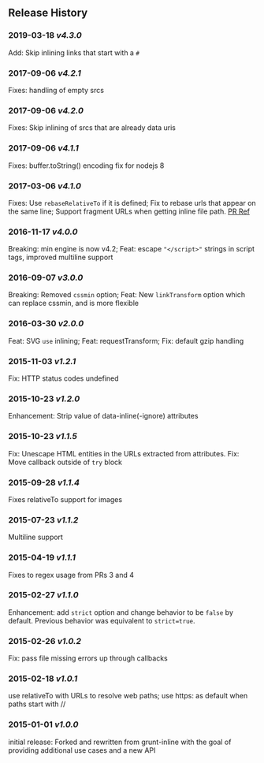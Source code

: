 ## Release History

### 2019-03-18 *v4.3.0*
Add: Skip inlining links that start with a `#`

### 2017-09-06 *v4.2.1*
Fixes: handling of empty srcs

### 2017-09-06 *v4.2.0*
Fixes: Skip inlining of srcs that are already data uris

### 2017-09-06 *v4.1.1*
Fixes: buffer.toString() encoding fix for nodejs 8

### 2017-03-06 *v4.1.0*
Fixes: Use `rebaseRelativeTo` if it is defined; Fix to rebase urls that appear on the same line; Support fragment URLs when getting inline file path. [PR Ref](https://github.com/jrit/web-resource-inliner/pull/27)

### 2016-11-17 *v4.0.0*
Breaking: min engine is now v4.2; Feat: escape `"</script>"` strings in script tags, improved multiline support

### 2016-09-07 *v3.0.0*
Breaking: Removed `cssmin` option; Feat: New `linkTransform` option which can replace cssmin, and is more flexible

### 2016-03-30 *v2.0.0*
Feat: SVG `use` inlining; Feat: requestTransform; Fix: default gzip handling

### 2015-11-03 *v1.2.1*
Fix: HTTP status codes undefined

### 2015-10-23 *v1.2.0*
Enhancement: Strip value of data-inline(-ignore) attributes  

### 2015-10-23 *v1.1.5*
Fix: Unescape HTML entities in the URLs extracted from attributes. Fix: Move callback outside of `try` block

### 2015-09-28 *v1.1.4*
Fixes relativeTo support for images

### 2015-07-23 *v1.1.2*
Multiline support

### 2015-04-19 *v1.1.1*
Fixes to regex usage from PRs 3 and 4

### 2015-02-27 *v1.1.0*
Enhancement: add `strict` option and change behavior to be `false` by default. Previous behavior was equivalent to `strict=true`.

### 2015-02-26 *v1.0.2*
Fix: pass file missing errors up through callbacks

### 2015-02-18 *v1.0.1*
use relativeTo with URLs to resolve web paths; use https: as default when paths start with //

### 2015-01-01 *v1.0.0*
initial release: Forked and rewritten from grunt-inline with the goal of providing additional use cases and a new API
